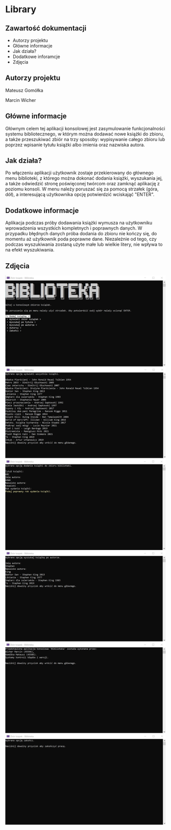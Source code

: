 # Library
## Zawartość dokumentacji
* Autorzy projektu
* Główne informacje
* Jak działa?
* Dodatkowe inforamcje
* Zdjęcia

## Autorzy projektu
Mateusz Gomółka

Marcin Wicher

## Główne informacje

Głównym celem tej aplikacji konsolowej jest zasymulowanie funkcjonalności systemu bibliotecznego, w którym można dodawać nowe książki do zbioru, a także przeszukiwać zbiór na trzy sposoby: wypisywanie całego zbioru lub poprzez wpisanie tytułu książki albo imienia oraz nazwiska autora.
	
## Jak działa?

Po włączeniu aplikacji użytkownik zostaje przekierowany do głównego menu biblioteki, z którego można dokonać dodania książki, wyszukania jej, a także odwiedzić stronę poświęconej twórcom oraz zamknąć aplikację z poziomu konsoli. W menu należy poruszać się za pomocą strzałek (góra, dół), a interesującą użytkownika opcję potwierdzić wciskająć "ENTER".

## Dodatkowe informacje

Aplikacja podczas próby dodawania książki wymusza na użytkowniku wprowadzenia wszystkich kompletnych i poprawnych danych. W przypadku błędnych danych próba dodania do zbioru nie kończy się, do momentu aż użytkownik poda poprawne dane. Niezależnie od tego, czy podczas wyszukiwania zostaną użyte małe lub wielkie litery, nie wpływa to na efekt wyszukiwania.

## Zdjęcia

![Screenshot](./Img/1.jpg)
![Screenshot](./Img/6.jpg)
![Screenshot](./Img/2.jpg)
![Screenshot](./Img/3.jpg)
![Screenshot](./Img/4.jpg)
![Screenshot](./Img/5.jpg)

